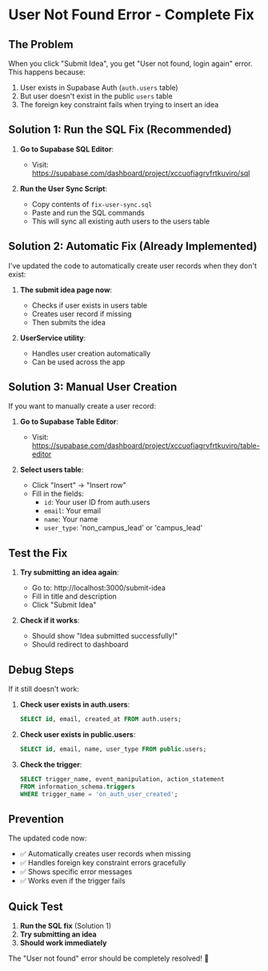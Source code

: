 # User Not Found Error - Complete Fix

## The Problem
When you click "Submit Idea", you get "User not found, login again" error. This happens because:
1. User exists in Supabase Auth (`auth.users` table)
2. But user doesn't exist in the public `users` table
3. The foreign key constraint fails when trying to insert an idea

## Solution 1: Run the SQL Fix (Recommended)

1. **Go to Supabase SQL Editor**:
   - Visit: https://supabase.com/dashboard/project/xccuofiagrvfrtkuviro/sql

2. **Run the User Sync Script**:
   - Copy contents of `fix-user-sync.sql`
   - Paste and run the SQL commands
   - This will sync all existing auth users to the users table

## Solution 2: Automatic Fix (Already Implemented)

I've updated the code to automatically create user records when they don't exist:

1. **The submit idea page now**:
   - Checks if user exists in users table
   - Creates user record if missing
   - Then submits the idea

2. **UserService utility**:
   - Handles user creation automatically
   - Can be used across the app

## Solution 3: Manual User Creation

If you want to manually create a user record:

1. **Go to Supabase Table Editor**:
   - Visit: https://supabase.com/dashboard/project/xccuofiagrvfrtkuviro/table-editor

2. **Select users table**:
   - Click "Insert" → "Insert row"
   - Fill in the fields:
     - `id`: Your user ID from auth.users
     - `email`: Your email
     - `name`: Your name
     - `user_type`: 'non_campus_lead' or 'campus_lead'

## Test the Fix

1. **Try submitting an idea again**:
   - Go to: http://localhost:3000/submit-idea
   - Fill in title and description
   - Click "Submit Idea"

2. **Check if it works**:
   - Should show "Idea submitted successfully!"
   - Should redirect to dashboard

## Debug Steps

If it still doesn't work:

1. **Check user exists in auth.users**:
   ```sql
   SELECT id, email, created_at FROM auth.users;
   ```

2. **Check user exists in public.users**:
   ```sql
   SELECT id, email, name, user_type FROM public.users;
   ```

3. **Check the trigger**:
   ```sql
   SELECT trigger_name, event_manipulation, action_statement 
   FROM information_schema.triggers 
   WHERE trigger_name = 'on_auth_user_created';
   ```

## Prevention

The updated code now:
- ✅ Automatically creates user records when missing
- ✅ Handles foreign key constraint errors gracefully
- ✅ Shows specific error messages
- ✅ Works even if the trigger fails

## Quick Test

1. **Run the SQL fix** (Solution 1)
2. **Try submitting an idea**
3. **Should work immediately**

The "User not found" error should be completely resolved! 🚀
